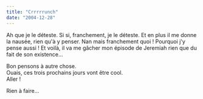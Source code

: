 ```yaml
---
title: "Crrrrrunch"
date: "2004-12-28"
---
```


Ah que je le déteste. Si si, franchement, je le déteste. Et en plus il me donne la nausée, rien qu'à y penser. Nan mais franchement quoi ! Pourquoi j'y pense aussi ! Et voilà, il va me gâcher mon épisode de Jeremiah rien que du fait de son existence...

Bon pensons à autre chose.  
Ouais, ces trois prochains jours vont être cool.  
Aller !

Rien à faire...
